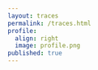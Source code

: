 ```yaml
---
layout: traces
permalink: /traces.html
profile:
  align: right
  image: profile.png
published: true
---
```

